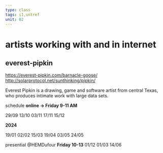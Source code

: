 ```yaml
---
type: class
tags: i1,untref
unit: 02
---
```



# artists working with and in internet

## everest-pipkin

https://everest-pipkin.com/barnacle-goose/
http://solarprotocol.net/sunthinking/pipkin/

Everest Pipkin is a drawing, game and software artist from central Texas, who produces intimate work with large data sets.

schedule 
**online -> Friday 9-11 AM**

29/09
13/10
03/11
17/11
15/12

**2024** 

19/01
02/02
15/03
19/04
03/05
24/05

presential @HEMDufour
**Friday 10-13**
01/12
01/03
14/06
